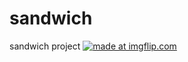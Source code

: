 # sandwich
sandwich project
<a href="https://imgflip.com/gif/3fozlb"><img src="https://i.imgflip.com/3fozlb.gif" title="made at imgflip.com"/></a>

